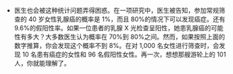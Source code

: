 * 医生也会被这种统计问题弄得困惑。在一项研究中，医生被告知，参加常规筛查的 40 岁女性乳腺癌的概率是 1%，而且 80%的情况下可以发现癌症。还有 9.6%的假阳性率。如果一位患者的乳腺 X 光检查呈阳性，她患乳腺癌的可能性有多大？大多数医生认为概率在 70%到 80%之间。然而，如果按照上面的数字推算，你会发现这个概率不到 8%。在对 1,000 名女性进行筛查时，会发现 10 名患有癌症的女性和 96 名假阳性女性。再一次，想想那艘游轮上的 101 人，你就能理解了。
